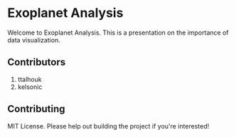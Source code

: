 # Exoplanet Analysis
Welcome to Exoplanet Analysis. This is a presentation on the importance of data visualization.

## Contributors
1. ttalhouk
2. kelsonic

## Contributing
MIT License. Please help out building the project if you're interested!
